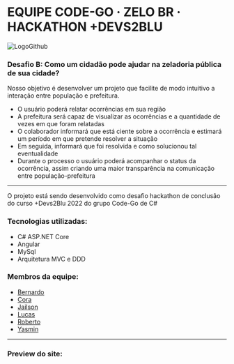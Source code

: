 # EQUIPE CODE-GO · ZELO BR · HACKATHON +DEVS2BLU

![LogoGithub](https://user-images.githubusercontent.com/109560393/225184182-000c586f-2228-4938-a39f-8a18fe6c7dd3.png)
### Desafio B: Como um cidadão pode ajudar na zeladoria pública de sua cidade?

Nosso objetivo é desenvolver um projeto que facilite de modo intuitivo a interação entre população e prefeitura.
 - O usuário poderá relatar ocorrências em sua região
 - A prefeitura será capaz de visualizar as ocorrências e a quantidade de vezes em que foram relatadas
 - O colaborador informará que está ciente sobre a ocorrência e estimará um período em que pretende resolver a situação
 - Em seguida, informará que foi resolvida e como solucionou tal eventualidade
 - Durante o processo o usuário poderá acompanhar o status da ocorrência, assim criando uma maior transparência na comunicação entre população-prefeitura

_______________________________________________________________________________________________________________

O projeto está sendo desenvolvido como desafio hackathon de conclusão do curso +Devs2Blu 2022 do grupo Code-Go de C#

### Tecnologias utilizadas:
 - C# ASP.NET Core
 - Angular
 - MySql
 - Arquitetura MVC e DDD

### Membros da equipe:
 - [Bernardo](https://github.com/bernardogodac)
 - [Cora](https://github.com/coramori)
 - [Jailson](https://github.com/Jailsonr12)
 - [Lucas](https://github.com/Luc4sKr)
 - [Roberto](https://github.com/RobertoOliveiira)
 - [Yasmin](https://github.com/yasminvic)
_______________________________________________________________________________________________________________

### Preview do site:
